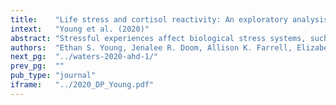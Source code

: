 ```yaml
---
title:    "Life stress and cortisol reactivity: An exploratory analysis of stress exposure across life on HPA axis functioning."
intext:   "Young et al. (2020)"
abstract: "Stressful experiences affect biological stress systems, such as the hypothalamic–pituitary–adrenal (HPA) axis. Life stress can potentially alter regulation of the HPA axis and has been associated with poorer physical and mental health. Little, however, is known about the relative influence of stressors that are encountered at different developmental periods on acute stress reactions in adulthood. In this study, we explored three models of the influence of stress exposure on cortisol reactivity to a modified version of the Trier Social Stress Test (TSST) by leveraging 37 years of longitudinal data in a high-risk birth cohort (N = 112). The cumulative stress model suggests that accumulated stress across the lifespan leads to dysregulated reactivity, whereas the biological embedding model implicates early childhood as a critical period. The sensitization model assumes that dysregulation should only occur when stress is high in both early childhood and concurrently. All of the models predicted altered reactivity, but do not anticipate its exact form. We found support for both cumulative and biological embedding effects. However, when pitted against each other, early life stress predicted more blunted cortisol responses at age 37 over and above cumulative life stress. Additional analyses revealed that stress exposure in middle childhood also predicted more blunted cortisol reactivity."
authors:  "Ethan S. Young, Jenalee R. Doom, Allison K. Farrell, Elizabeth A. Carlson, Michelle M. Englund, Gregory E. Miller, Megan R. Gunnar, Glenn I. Roisman, & Jeffry A. Simpson"
next_pg:  "../waters-2020-ahd-1/"
prev_pg:  ""
pub_type: "journal"
iframe:   "../2020_DP_Young.pdf"
---
```

